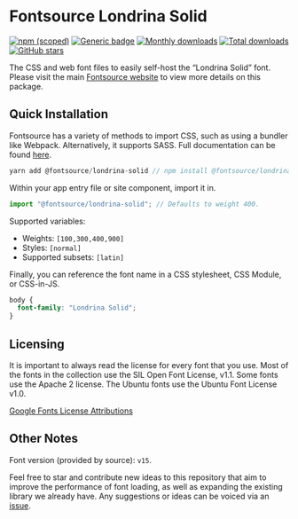 # Fontsource Londrina Solid

[![npm (scoped)](https://img.shields.io/npm/v/@fontsource/londrina-solid?color=brightgreen)](https://www.npmjs.com/package/@fontsource/londrina-solid) [![Generic badge](https://img.shields.io/badge/fontsource-passing-brightgreen)](https://github.com/fontsource/fontsource) [![Monthly downloads](https://badgen.net/npm/dm/@fontsource/londrina-solid)](https://github.com/fontsource/fontsource) [![Total downloads](https://badgen.net/npm/dt/@fontsource/londrina-solid)](https://github.com/fontsource/fontsource) [![GitHub stars](https://img.shields.io/github/stars/fontsource/fontsource.svg?style=social&label=Star)](https://github.com/fontsource/fontsource/stargazers)

The CSS and web font files to easily self-host the “Londrina Solid” font. Please visit the main [Fontsource website](https://fontsource.org/fonts/londrina-solid) to view more details on this package.

## Quick Installation

Fontsource has a variety of methods to import CSS, such as using a bundler like Webpack. Alternatively, it supports SASS. Full documentation can be found [here](https://fontsource.org/docs/introduction).

```javascript
yarn add @fontsource/londrina-solid // npm install @fontsource/londrina-solid
```

Within your app entry file or site component, import it in.

```javascript
import "@fontsource/londrina-solid"; // Defaults to weight 400.
```

Supported variables:

- Weights: `[100,300,400,900]`
- Styles: `[normal]`
- Supported subsets: `[latin]`

Finally, you can reference the font name in a CSS stylesheet, CSS Module, or CSS-in-JS.

```css
body {
  font-family: "Londrina Solid";
}
```



## Licensing

It is important to always read the license for every font that you use.
Most of the fonts in the collection use the SIL Open Font License, v1.1. Some fonts use the Apache 2 license. The Ubuntu fonts use the Ubuntu Font License v1.0.

[Google Fonts License Attributions](https://fonts.google.com/attribution)

## Other Notes

Font version (provided by source): `v15`.

Feel free to star and contribute new ideas to this repository that aim to improve the performance of font loading, as well as expanding the existing library we already have. Any suggestions or ideas can be voiced via an [issue](https://github.com/fontsource/fontsource/issues).
